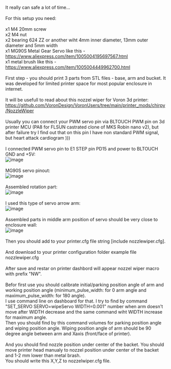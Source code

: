 It really can safe a lot of time...</br>
</br>
For this setup you need:</br>
</br>
x1 M4 20mm screw </br>
x2 M4 nut</br>
x2 bearing 624 ZZ or another wiht 4mm inner diameter, 13mm outer diameter and 5mm width</br>
x1 MG90S Metal Gear Servo like this - https://www.aliexpress.com/item/1005004195697567.html</br>
x1 metal brush like this - https://www.aliexpress.com/item/1005004449962700.html</br>
</br>
First step - you should print 3 parts from STL files - base, arm and bucket. It was developed for limited printer space for most popular enclosure in internet.</br>
</br>
It will be usefull to read about this nozzel wiper for Voron 3d printer: https://github.com/VoronDesign/VoronUsers/tree/main/printer_mods/chirpy/NozzleWiper</br>
</br>
Usually you can connect your PWM servo pin via BLTOUCH PWM pin on 3d printer MCU (PA8 for FLSUN castrated clone of MKS Robin nano v2), but after failure try I find 
out that on this pin I have non standard PWM signal, but heart attack cardiogram )))</br>
</br>
I connected PWM servo pin to E1 STEP pin PD15 and power to BLTOUCH GND and +5V:</br>
![image](https://github.com/ViktorDiy/FLSUN-V400-nozzle-wipe/assets/147925158/a32e8b0b-0394-4e7f-bca7-0ee199edee72)</br>
</br>
MG90S servo pinout:</br>
![image](https://github.com/ViktorDiy/FLSUN-V400-nozzle-wipe/assets/147925158/5bb4ba07-d599-49fb-af3d-2f71cc971184)</br>
</br>
Assembled rotation part:</br>
![image](https://github.com/ViktorDiy/FLSUN-V400-nozzle-wipe/assets/147925158/1b627ad5-fa38-441a-a3de-f6b337808114)</br>
</br>
I used this type of servo arrow arm:</br>
![image](https://github.com/ViktorDiy/FLSUN-V400-nozzle-wipe/assets/147925158/b05194e9-f32c-494f-8739-ed448f7d2972)</br>
</br>
Assembled parts in middle arm position of servo should be very close to enclosure wall:</br>
![image](https://github.com/ViktorDiy/FLSUN-V400-nozzle-wipe/assets/147925158/7e75890f-0aca-4b11-99e7-11304e907240)</br>
</br>
Then you should add to your printer.cfg file string [include nozzlewiper.cfg].</br>
</br>
And download to your printer configuration folder example file nozzlewiper.cfg</br>
</br>
After save and restar on printer dashbord will appear nozzel wiper macro with prefix "NW".</br>
</br>
Befor first use you should calibrate initial/parking position angle of arm and working position angle (minimum_pulse_width: for 0 arm angle and maximum_pulse_width: for
180 angle).</br>
I use command line on dashboard for that. I try to find by command "SET_SERVO SERVO=wipeServo WIDTH=0.001" number when arm doesn't move after WIDTH decrease and the same
command wiht WIDTH increase for maximum angle.</br>
Then you should find by this command volumes for parking position angle and wiping position angle. Wiping position angle of arm should be 90 degree angle between arm
and Xaxis (front/face of printer).</br>
</br>
And you should find nozzle position under center of the backet. You should move printer head manualy to nozzel position under center of the backet and 1-2 mm lower
than metal brash.</br>
You should write this X,Y,Z to nozzelwiper.cfg file.</br>
